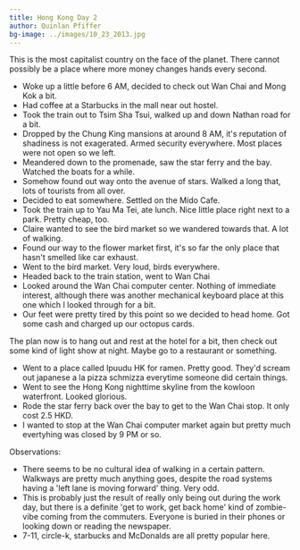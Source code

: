 ```yaml
---
title: Hong Kong Day 2
author: Quinlan Pfiffer
bg-image: ../images/10_23_2013.jpg
---
```


This is the most capitalist country on the face of the planet. There cannot
possibly be a place where more money changes hands every second.

* Woke up a little before 6 AM, decided to check out Wan Chai and Mong Kok a
  bit.
* Had coffee at a Starbucks in the mall near out hostel.
* Took the train out to Tsim Sha Tsui, walked up and down Nathan road for a bit.
* Dropped by the Chung King mansions at around 8 AM, it's reputation of
  shadiness is not exagerated. Armed security everywhere. Most places were not
  open so we left.
* Meandered down to the promenade, saw the star ferry and the bay. Watched the
  boats for a while.
* Somehow found out way onto the avenue of stars. Walked a long that, lots of
  tourists from all over.
* Decided to eat somewhere. Settled on the Mido Cafe.
* Took the train up to Yau Ma Tei, ate lunch. Nice little place right next to a
  park. Pretty cheap, too.
* Claire wanted to see the bird market so we wandered towards that. A lot of
  walking.
* Found our way to the flower market first, it's so far the only place that
  hasn't smelled like car exhaust.
* Went to the bird market. Very loud, birds everywhere.
* Headed back to the train station, went to Wan Chai
* Looked around the Wan Chai computer center. Nothing of immediate interest,
  although there was another mechanical keyboard place at this one which I
  looked through for a bit.
* Our feet were pretty tired by this point so we decided to head home. Got some
  cash and charged up our octopus cards.

The plan now is to hang out and rest at the hotel for a bit, then check out some
kind of light show at night. Maybe go to a restaurant or something.

* Went to a place called Ipuudu HK for ramen. Pretty good. They'd scream out
  japanese a la pizza schmizza everytime someone did certain things.
* Went to see the Hong Kong nighttime skyline from the kowloon waterfront.
  Looked glorious.
* Rode the star ferry back over the bay to get to the Wan Chai stop. It only
  cost 2.5 HKD.
* I wanted to stop at the Wan Chai computer market again but pretty much
  evertyhing was closed by 9 PM or so.

Observations:

* There seems to be no cultural idea of walking in a certain pattern. Walkways
  are pretty much anything goes, despite the road systems having a 'left lane is
moving forward' thing. Very odd.
* This is probably just the result of really only being out during the work day,
  but there is a definite 'get to work, get back home' kind of zombie-vibe
coming from the commuters. Everyone is buried in their phones or looking down or
reading the newspaper.
* 7-11, circle-k, starbucks and McDonalds are all pretty popular here.

